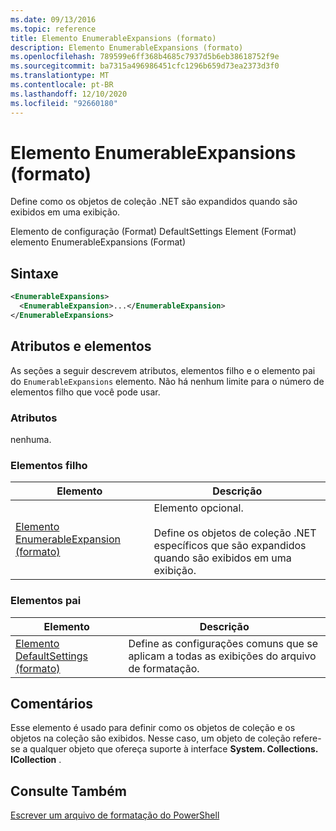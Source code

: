 ```yaml
---
ms.date: 09/13/2016
ms.topic: reference
title: Elemento EnumerableExpansions (formato)
description: Elemento EnumerableExpansions (formato)
ms.openlocfilehash: 789599e6ff368b4685c7937d5b6eb38618752f9e
ms.sourcegitcommit: ba7315a496986451cfc1296b659d73ea2373d3f0
ms.translationtype: MT
ms.contentlocale: pt-BR
ms.lasthandoff: 12/10/2020
ms.locfileid: "92660180"
---
```

# <a name="enumerableexpansions-element-format"></a>Elemento EnumerableExpansions (formato)

Define como os objetos de coleção .NET são expandidos quando são exibidos em uma exibição.

Elemento de configuração (Format) DefaultSettings Element (Format) elemento EnumerableExpansions (Format)

## <a name="syntax"></a>Sintaxe

```xml
<EnumerableExpansions>
  <EnumerableExpansion>...</EnumerableExpansion>
</EnumerableExpansions>
```

## <a name="attributes-and-elements"></a>Atributos e elementos

As seções a seguir descrevem atributos, elementos filho e o elemento pai do `EnumerableExpansions` elemento. Não há nenhum limite para o número de elementos filho que você pode usar.

### <a name="attributes"></a>Atributos

nenhuma.

### <a name="child-elements"></a>Elementos filho

|Elemento|Descrição|
|-------------|-----------------|
|[Elemento EnumerableExpansion (formato)](./enumerableexpansion-element-format.md)|Elemento opcional.<br /><br /> Define os objetos de coleção .NET específicos que são expandidos quando são exibidos em uma exibição.|

### <a name="parent-elements"></a>Elementos pai

|Elemento|Descrição|
|-------------|-----------------|
|[Elemento DefaultSettings (formato)](./defaultsettings-element-format.md)|Define as configurações comuns que se aplicam a todas as exibições do arquivo de formatação.|

## <a name="remarks"></a>Comentários

Esse elemento é usado para definir como os objetos de coleção e os objetos na coleção são exibidos. Nesse caso, um objeto de coleção refere-se a qualquer objeto que ofereça suporte à interface  **System. Collections. ICollection** .

## <a name="see-also"></a>Consulte Também

[Escrever um arquivo de formatação do PowerShell](./writing-a-powershell-formatting-file.md)

